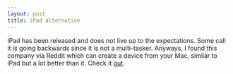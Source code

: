 ```yaml
---
layout: post
title: iPad alternative
---
```


iPad has been released and does not live up to the expectations. Some call it is going backwards since it is not a multi-tasker. Anyways, I found this company via Reddit which can create a device from your Mac, similar to iPad but a lot better than it. Check it [out](<http://www.axiotron.com/index.php?id=modbook>).